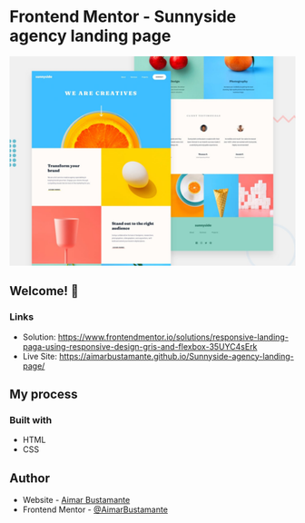 # Frontend Mentor - Sunnyside agency landing page

![Design preview for the Sunnyside agency landing page coding challenge](./design/desktop-preview.jpg)

## Welcome! 👋

### Links

- Solution: https://www.frontendmentor.io/solutions/responsive-landing-paga-using-responsive-design-gris-and-flexbox-35UYC4sErk
- Live Site: https://aimarbustamante.github.io/Sunnyside-agency-landing-page/

## My process

### Built with

- HTML
- CSS

## Author

- Website - [Aimar Bustamante](https://aimarbusta.netlify.app/)
- Frontend Mentor - [@AimarBustamante](https://www.frontendmentor.io/profile/AimarBustamante)
